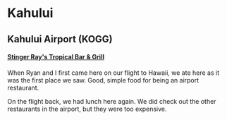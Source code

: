 # Kahului

## Kahului Airport (KOGG)
#### [Stinger Ray's Tropical Bar & Grill](https://foursquare.com/v/stinger-rays-tropical-bar--grill/4f9ab1dad4f2465542bc66a9)
When Ryan and I first came here on our flight to Hawaii, we ate here as it was the first place we saw. Good, simple food for being an airport restaurant.

On the flight back, we had lunch here again. We did check out the other restaurants in the airport, but they were too expensive.
